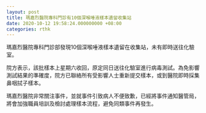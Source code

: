 ```yaml
---
layout: post
title: 瑪嘉烈醫院專科門診有10個深喉唾液樣本遺留收集站
date: 2020-10-12 19:58:24.000000000 +08:00
categories: rthk
---
```


瑪嘉烈醫院專科門診部發現10個深喉唾液樣本遺留在收集站，未有即時送往化驗室。

院方表示，該批樣本上星期六收回，原定同日送往化驗室進行病毒測試。為免影響測試結果的準確度，院方已聯絡所有受影響人士重新提交樣本，或到醫院即時採集鼻咽拭子樣本。

瑪嘉烈醫院非常關注事件，並就事件引致病人不便致歉，已經將事件通知醫管局，將會加強職員培訓及檢討處理樣本流程，避免同類事件再發生。
